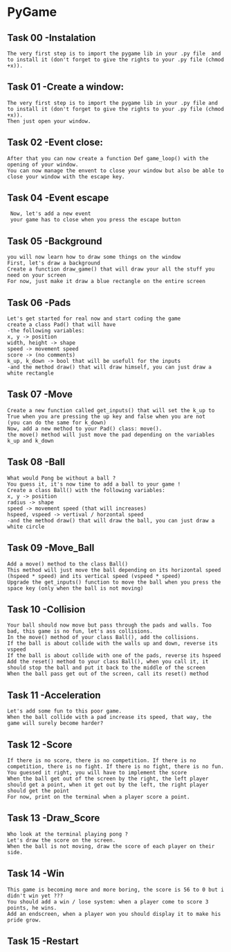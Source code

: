 # PyGame

## Task 00 -Instalation
    The very first step is to import the pygame lib in your .py file  and to install it (don't forget to give the rights to your .py file (chmod +x)).

## Task 01 -Create a window:
    The very first step is to import the pygame lib in your .py file and to install it (don't forget to give the rights to your .py file (chmod +x)). 
    Then just open your window.
    
## Task 02 -Event close:
    After that you can now create a function Def game_loop() with the opening of your window.
    You can now manage the envent to close your window but also be able to close your window with the escape key.
    
## Task 04 -Event escape 
     Now, let's add a new event
     your game has to close when you press the escape button
     
## Task 05 -Background
    you will now learn how to draw some things on the window
    First, let's draw a background
    Create a function draw_game() that will draw your all the stuff you need on your screen
    For now, just make it draw a blue rectangle on the entire screen 

## Task 06 -Pads
    Let's get started for real now and start coding the game
    create a class Pad() that will have
    -the following variables:
    x, y -> position
    width, height -> shape
    speed -> movement speed
    score -> (no comments)
    k_up, k_down -> bool that will be usefull for the inputs
    -and the method draw() that will draw himself, you can just draw a white rectangle

## Task 07 -Move
    Create a new function called get_inputs() that will set the k_up to True when you are pressing the up key and false when you are not
    (you can do the same for k_down)
    Now, add a new method to your Pad() class: move().
    the move() method will just move the pad depending on the variables k_up and k_down
    
## Task 08 -Ball
    What would Pong be without a ball ?
    You guess it, it's now time to add a ball to your game !
    Create a class Ball() with the following variables:
    x, y -> position
    radius -> shape
    speed -> movement speed (that will increases)
    hspeed, vspeed -> vertival / horzontal speed
    -and the method draw() that will draw the ball, you can just draw a white circle
    
## Task 09 -Move_Ball
    Add a move() method to the class Ball()
    This method will just move the ball depending on its horizontal speed (hspeed * speed) and its vertical speed (vspeed * speed)
    Upgrade the get_inputs() function to move the ball when you press the space key (only when the ball is not moving)
    
## Task 10 -Collision
    Your ball should now move but pass through the pads and walls. Too bad, this game is no fun, let's ass collisions.
    In the move() method of your class Ball(), add the collisions.
    If the ball is about collide with the walls up and down, reverse its vspeed
    If the ball is about collide with one of the pads, reverse its hspeed
    Add the reset() method to your class Ball(), when you call it, it should stop the ball and put it back to the middle of the screen
    When the ball pass get out of the screen, call its reset() method
    
## Task 11 -Acceleration
    Let's add some fun to this poor game.
    When the ball collide with a pad increase its speed, that way, the game will surely become harder?
    
## Task 12 -Score
    If there is no score, there is no competition. If there is no competition, there is no fight. If there is no fight, there is no fun.
    You guessed it right, you will have to implement the score
    When the ball get out of the screen by the right, the left player should get a point, when it get out by the left, the right player should get the point
    For now, print on the terminal when a player score a point.
    
## Task 13 -Draw_Score
    Who look at the terminal playing pong ?
    Let's draw the score on the screen.
    When the ball is not moving, draw the score of each player on their side.

## Task 14 -Win
    This game is becoming more and more boring, the score is 56 to 0 but i didn't win yet ???
    You should add a win / lose system: when a player come to score 3 points, he wins.
    Add an endscreen, when a player won you should display it to make his pride grow.
    
## Task 15 -Restart
    

